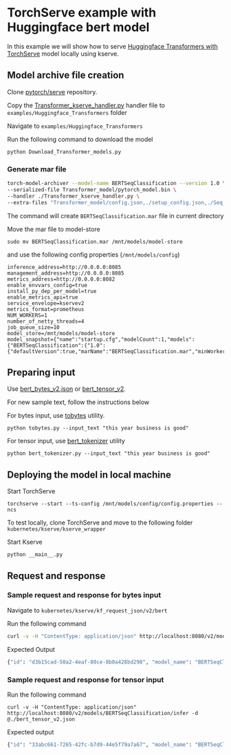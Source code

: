 # TorchServe example with Huggingface bert model

In this example we will show how to serve [Huggingface Transformers with TorchServe](https://github.com/pytorch/serve/tree/master/examples/Huggingface_Transformers)
model locally using kserve.

## Model archive file creation

Clone [pytorch/serve](https://github.com/pytorch/serve) repository.

Copy the [Transformer_kserve_handler.py](https://github.com/kserve/kserve/blob/master/docs/samples/v1beta1/torchserve/v2/bert/sequence_classification/Transformer_kserve_handler.py) handler file to `examples/Huggingface_Transformers` folder

Navigate to `examples/Huggingface_Transformers`

Run the following command to download the model

```
python Download_Transformer_models.py
```
 
### Generate mar file
 
```bash
torch-model-archiver --model-name BERTSeqClassification --version 1.0 \
--serialized-file Transformer_model/pytorch_model.bin \
--handler ./Transformer_kserve_handler.py \
--extra-files "Transformer_model/config.json,./setup_config.json,./Seq_classification_artifacts/index_to_name.json,./Transformer_handler_generalized.py"
```

The command will create `BERTSeqClassification.mar` file in current directory

Move the mar file to model-store

```
sudo mv BERTSeqClassification.mar /mnt/models/model-store
```
 
and use the following config properties (`/mnt/models/config`)

```
inference_address=http://0.0.0.0:8085
management_address=http://0.0.0.0:8085
metrics_address=http://0.0.0.0:8082
enable_envvars_config=true
install_py_dep_per_model=true
enable_metrics_api=true
service_envelope=kservev2
metrics_format=prometheus
NUM_WORKERS=1
number_of_netty_threads=4
job_queue_size=10
model_store=/mnt/models/model-store
model_snapshot={"name":"startup.cfg","modelCount":1,"models":{"BERTSeqClassification":{"1.0":{"defaultVersion":true,"marName":"BERTSeqClassification.mar","minWorkers":1,"maxWorkers":5,"batchSize":1,"maxBatchDelay":5000,"responseTimeout":120}}}}
```

## Preparing input

Use [bert_bytes_v2.json](bert_bytes_v2.json) or [bert_tensor_v2](bert_tensor_v2.json).

For new sample text, follow the instructions below

For bytes input, use [tobytes](tobytes.py) utility. 

```
python tobytes.py --input_text "this year business is good"
```

For tensor input, use [bert_tokenizer](bert_tokenizer.py) utility

```
python bert_tokenizer.py --input_text "this year business is good"
```


## Deploying the model in local machine

Start TorchServe

```
torchserve --start --ts-config /mnt/models/config/config.properties --ncs
```

To test locally, clone TorchServe and move to the following folder `kubernetes/kserve/kserve_wrapper`

Start Kserve

```
python __main__.py
```

## Request and response

### Sample request and response for bytes input

Navigate to `kubernetes/kserve/kf_request_json/v2/bert`

Run the following command

```bash
curl -v -H "ContentType: application/json" http://localhost:8080/v2/models/BERTSeqClassification/infer -d @./bert_bytes_v2.json
```

Expected Output

```bash
{"id": "d3b15cad-50a2-4eaf-80ce-8b0a428bd298", "model_name": "BERTSeqClassification", "model_version": "1.0", "outputs": [{"name": "predict", "shape": [], "datatype": "BYTES", "data": ["Not Accepted"]}]}
```


### Sample request and response for tensor input


Run the following command

```
curl -v -H "ContentType: application/json" http://localhost:8080/v2/models/BERTSeqClassification/infer -d @./bert_tensor_v2.json
```

Expected output
```bash
{"id": "33abc661-7265-42fc-b7d9-44e5f79a7a67", "model_name": "BERTSeqClassification", "model_version": "1.0", "outputs": [{"name": "predict", "shape": [], "datatype": "BYTES", "data": ["Not Accepted"]}]}
```